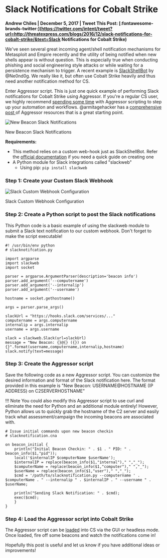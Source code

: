 # Slack Notifications for Cobalt Strike

**Andrew Chiles | December 5, 2017 | Tweet This Post: [:fontawesome-brands-twitter:](https://twitter.com/intent/tweet?url=http://threatexpress.com/blogs/2016/12/slack-notifications-for-cobalt-strike/&text=Slack Notifications for Cobalt Strike)**

We've seen several great incoming agent/shell notification mechanisms for Metasploit and Empire recently and the utility of being notified when new shells appear is without question. This is especially true when conducting phishing and social engineering style attacks or while waiting for a persistence mechanism to trigger. A recent example is [SlackShellBot][1] by @Ne0nd0g. We really like it, but often use Cobalt Strike heavily and thus need another notification method for CS.

Enter Aggressor script. This is just one quick example of performing Slack notifications for Cobalt Strike using Aggressor. If you're a regular CS user, we highly recommend [spending some time][2] with Aggressor scripting to step up your automation and workflows. @armitagehacker has a [comprehensive post ][3]of Aggressor resources that is a great starting point.

![New Beacon Slack Notifications][4]

New Beacon Slack Notifications

**Requirements:**

- This method relies on a custom web-hook just as SlackShellBot. Refer the [official documentation][5] if you need a quick guide on creating one
- A Python module for Slack integrations called "slackweb"
  - Using pip: `pip install slackweb`

### Step 1: Create your Custom Slack Webhook

![Slack Custom Webhook Configuration][6]

Slack Custom Webhook Configuration

### Step 2: Create a Python script to post the Slack notifications

This Python code is a basic example of using the slackweb module to submit a Slack text notification to our custom webhook. Don't forget to make the script executable!

    #! /usr/bin/env python
    # slacknotifcation.py

    import argparse
    import slackweb
    import socket

    parser = argparse.ArgumentParser(description='beacon info')
    parser.add_argument('--computername')
    parser.add_argument('--internalip')
    parser.add_argument('--username')

    hostname = socket.gethostname()

    args = parser.parse_args()

    slackUrl = "https://hooks.slack.com/services/..."
    computername = args.computername
    internalip = args.internalip
    username = args.username

    slack = slackweb.Slack(url=slackUrl)
    message = "New Beacon: {}@{} ({}) on {}".format(username,computername,internalip,hostname)
    slack.notify(text=message)

###

### Step 3: Create the Aggressor script

Save the following code as a new Aggressor script. You can customize the desired information and format of the Slack notification here. The format provided in this example is "New Beacon: USERNAME@HOSTNAME (IP ADDRESS) on C2SERVERHOSTNAME"

!!! Note
You could also modify this Aggressor script to use curl and eliminate the need for Python and an additional module entirely! However, Python allows us to quickly grab the hostname of the C2 server and easily track what assessment/campaign the incoming beacons are associated with.

```
# Issue initial commands upon new beacon checkin
# slacknotification.cna

on beacon_initial {
    println("Initial Beacon Checkin: " . $1 . " PID: " . beacon_info($1,"pid"));
    local('$internalIP $computerName $userName');
    $internalIP = replace(beacon_info($1,"internal")," ","_");
    $computerName = replace(beacon_info($1,"computer")," ","_");
    $userName = replace(beacon_info($1,"user")," ","_");
    $cmd = '/path/to/slacknotification.py --computername ' . $computerName . " --internalip " . $internalIP . " --username " . $userName;

    println("Sending Slack Notification: " . $cmd);
    exec($cmd);
    }
}
```

### Step 4: Load the Aggressor script into Cobalt Strike

The Aggressor script can be [loaded][7] into CS via the GUI or headless mode. Once loaded, fire off some beacons and watch the notifications come in!

Hopefully this post is useful and let us know if you have additional ideas or improvements!

[1]: https://www.swordshield.com/2016/11/slackshellbot/
[2]: https://www.cobaltstrike.com/aggressor-script/index.html
[3]: http://blog.cobaltstrike.com/2016/07/06/gettin-down-with-aggressor-script/
[4]: /img/20161205_slacknotification.png
[5]: https://api.slack.com/incoming-webhooks
[6]: /img//2016/12/20161205_CSIntegration.png
[7]: https://www.cobaltstrike.com/help-scripting
